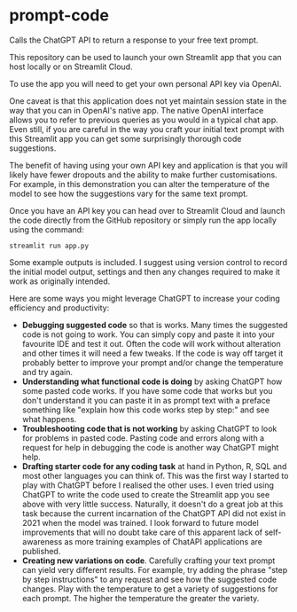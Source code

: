 # prompt-code
Calls the ChatGPT API to return a response to your free text prompt.

This repository can be used to launch your own Streamlit app that you can host locally or on Streamlit Cloud.

To use the app you will need to get your own personal API key via OpenAI. 

One caveat is that this application does not yet maintain session state in the way that you can in OpenAI's native app. The native OpenAI interface allows you to refer to previous queries as you would in a typical chat app. Even still, if you are careful in the way you craft your initial text prompt with this Streamlit app you can get some surprisingly thorough code suggestions.

The benefit of having using your own API key and application is that you will likely have fewer dropouts and the ability to make further customisations.  For example, in this demonstration you can alter the temperature of the model to see how the suggestions vary for the same text prompt.

Once you have an API key you can head over to Streamlit Cloud and launch the code directly from the GitHub repository or simply run the app locally using the command:

`streamlit run app.py`

Some example outputs is included. I suggest using version control to record the initial model output, settings and then any changes required to make it work as originally intended.

Here are some ways you might leverage ChatGPT to increase your coding efficiency and productivity:
- **Debugging suggested code** so that is works. Many times the suggested code is not going to work. You can simply copy and paste it into your favourite IDE and test it out. Often the code will work without alteration and other times it will need a few tweaks. If the code is way off target it probably better to improve your prompt and/or change the temperature and try again.
- **Understanding what functional code is doing** by asking ChatGPT how some pasted code works. If you have some code that works but you don't understand it you can paste it in as prompt text with a preface something like "explain how this code works step by step:" and see what happens.
- **Troubleshooting code that is not working** by asking ChatGPT to look for problems in pasted code. Pasting code and errors along with a request for help in debugging the code is another way ChatGPT might help.
- **Drafting starter code for any coding task** at hand in Python, R, SQL and most other languages you can think of. This was the first way I started to play with ChatGPT before I realised the other uses. I even tried using ChatGPT to write the code used to create the Streamlit app you see above with very little success. Naturally, it doesn't do a great job at this task because the current incarnation of the ChatGPT API did not exist in 2021 when the model was trained. I look forward to future model improvements that will no doubt take care of this apparent lack of self-awareness as more training examples of ChatAPI applications are published.
- **Creating new variations on code**. Carefully crafting your text prompt can yield very different results. For example, try adding the phrase "step by step instructions" to any request and see how the suggested code changes. Play with the temperature to get a variety of suggestions for each prompt. The higher the temperature the greater the variety.


